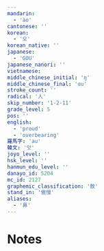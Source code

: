 ```yaml
---
mandarin:
  - 'ào'
cantonese: ''
korean:
  - '오'
korean_native: ''
japanese:
  - 'GOU'
japanese_nanori: ''
vietnamese:
middle_chinese_initial: 'ŋ'
middle_chinese_final: 'ɑu'
stroke_count: ''
radical: '人'
skip_number: '1-2-11'
grade_level: 5
pos: ''
english:
  - 'proud'
  - 'overbearing'
羅馬字: 'au'
韓文: '앗'
joyo_level: ''
hsk_level: ''
hanmun_edu_level: ''
danayo_id: 5204
mc_id: 2127
graphemic_classification: '敖'
stand_in: '傲慢'
aliases:
  - '奡'
---
```


# Notes
